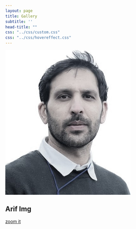 ```yaml
---
layout: page
title: Gallery
subtitle: ''
head-title: ""
css: "../css/custom.css"
css: "../css/hovereffect.css"
---
```


<div class="col-lg-3 col-md-4 col-sm-6 col-xs-12">
    <div class="hovereffect">
        <img class="img-responsive" src="/img/arif-new2.jpg">
        <div class="overlay">
           <h2>Arif Img</h2>
           <a class="info" href="[https://eng.chosun.ac.kr/eng/index.do](https://arifkhaan.github.io/img/arif-new2.jpg)">zoom it</a>
        </div>
    </div>
</div>
